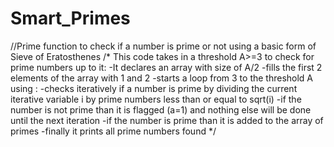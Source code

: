 # Smart_Primes
//Prime function to check if a number is prime or not using a basic form of Sieve of Eratosthenes
/*
This code takes in a threshold A>=3 to check for prime numbers up to it:
-It declares an array with size of A/2
-fills the first 2 elements of the array with 1 and 2
-starts a loop from 3 to the threshold A using :
                -checks iteratively if a number is prime by dividing the current iterative variable i by prime numbers less than or equal to
                sqrt(i)
                -if the number is not prime than it is flagged (a=1) and nothing else will be done until the next iteration
                -if the number is prime than it is added to the array of primes
-finally it prints all prime numbers found
*/
